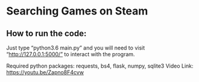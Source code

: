# Searching Games on Steam

## How to run the code:

Just type “python3.6 main.py” and you will need to visit “http://127.0.0.1:5000/” to interact with the program. 

Required python packages: requests, bs4, flask, numpy, sqlite3
Video Link: https://youtu.be/Zapno8F4cvw

